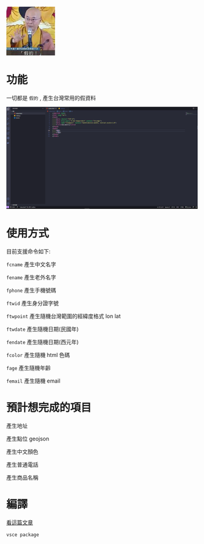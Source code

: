 ![image](./images/fake128x128.jpg)

# 功能

一切都是 `假的` ,  產生台灣常用的假資料

![image](./images/features.gif)

# 使用方式
目前支援命令如下:

`fcname` 產生中文名字

`fename` 產生老外名字

`fphone` 產生手機號碼

`ftwid` 產生身分證字號

`ftwpoint` 產生隨機台灣範圍的經緯度格式 lon lat

`ftwdate` 產生隨機日期(民國年)

`fendate` 產生隨機日期(西元年)

`fcolor` 產生隨機 html 色碼

`fage` 產生隨機年齡

`femail` 產生隨機 email

# 預計想完成的項目

產生地址

產生點位 geojson

產生中文顏色

產生普通電話

產生商品名稱

# 編譯
[看這篇文章](https://itnext.io/creating-and-publishing-vs-code-extensions-912b5b8b529)
```
vsce package
```